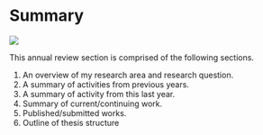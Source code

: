 # Summary

![](https://img.shields.io/badge/status-in%20progress-yellow)

This annual review section is comprised of the following sections.

1. An overview of my research area and research question.
2. A summary of activities from previous years.
3. A summary of activity from this last year.
4. Summary of current/continuing work.
5. Published/submitted works.
6. Outline of thesis structure
